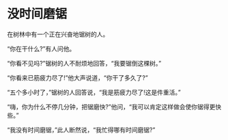 # 没时间磨锯

在树林中有一个正在兴奋地锯树的人。 

“你在干什么?”有人问他。 

“你看不见吗?”锯树的人不耐烦地回答，“我要锯倒这棵树。” 

“你看来已筋疲力尽了!”他大声说道，“你干了多久了?” 

“五个多小时了，”锯树的人回答说，“我是筋疲力尽了!这是件重活。” 

“嗨，你为什么不停几分钟，把锯磨快?”他问，“我可以肯定这样做会使你锯得更快些。” 

“我没有时间磨锯，”此人断然说，“我忙得哪有时间磨锯?”
 